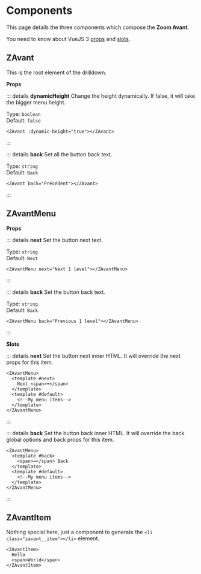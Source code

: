 # Components

This page details the three components which compose the **Zoom Avant**.

You need to know about VueJS 3 [props](https://vuejs.org/guide/components/props.html) and [slots](https://vuejs.org/guide/components/slots.html).

## ZAvant

This is the root element of the drilldown.

**Props**

::: details **dynamicHeight**
Change the height dynamically. If false, it will take the bigger menu height.

Type: `boolean`<br/>
Default: `false`

```vue-html
<ZAvant :dynamic-height="true"></ZAvant>
```

:::

::: details **back**
Set all the button back text.

Type: `string`<br/>
Default: `Back`

```vue-html
<ZAvant back="Précédent"></ZAvant>
```

:::

## ZAvantMenu

**Props**

::: details **next**
Set the button next text.

Type: `string`<br/>
Default: `Next`

```vue-html
<ZAvantMenu next="Next 1 level"></ZAvantMenu>
```

:::

::: details **back**
Set the button back text.

Type: `string`<br/>
Default: `Back`

```vue-html
<ZAvantMenu back="Previous 1 level"></ZAvantMenu>
```

:::

**Slots**

::: details **next**
Set the button next inner HTML. It will override the next props for this item.

```vue-html
<ZAvantMenu>
  <template #next>
    Next <span>➡️</span>
  </template>
  <template #default>
    <!--My menu items-->
  </template>
</ZAvantMenu>
```

:::

::: details **back**
Set the button back inner HTML. It will override the back global options and back props for this item.

```vue-html
<ZAvantMenu>
  <template #back>
    <span>⬅️</span> Back
  </template>
  <template #default>
    <!--My menu items-->
  </template>
</ZAvantMenu>
```

:::

## ZAvantItem

Nothing special here, just a component to generate the `<li class="zavant__item"></li>` element.

```vue-html
<ZAvantItem>
  Hello
  <span>World</span>
</ZAvantItem>
```
